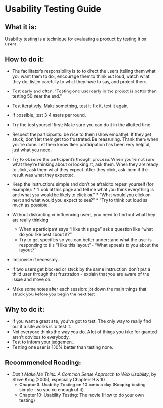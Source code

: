 # Usability Testing Guide

## What it is:

Usability testing is a technique for evaluating a product by testing it on users.

## How to do it:

* The facilitator’s responsibility is to to direct the users (telling them what you want them to do), encourage them to think out loud, watch what they do, listen carefully to what they have to say, and protect them.
* Test early and often. “Testing one user early in the project is better than testing 50 near the end.”
* Test iteratively. Make something, test it, fix it, test it again.
* If possible, test 3-4 users per round.
* Try the test yourself first: Make sure you can do it in the allotted time.
* Respect the participants: be nice to them (show empathy). If they get stuck, don’t let them get too frustrated. Be reassuring. Thank them when you’re done. Let them know their participation has been very helpful, just what you need.
* Try to observe the participant’s thought process. When you’re not sure what they’re thinking about or looking at, ask them. When they are ready to click, ask them what they expect. After they click, ask them if the result was what they expected.
* Keep the instructions simple and don’t be afraid to repeat yourself (for example):
      * “Look at this page and tell me what you think everything is and what you would be likely to click on.”
      * “What would you click on next and what would you expect to see?”
      * “Try to think out loud as much as possible.”

* Without distracting or influencing users, you need to find out what they are really thinking
    * When a participant says “I like this page” ask a question like “what do you like best about it?”
    * Try to get specifics so you can better understand what the user is responding to (i.e “I like this layout” - “What appeals to you about the layout?”

* Improvise if necessary.
* If two users get blocked or stuck by the same instruction, don’t put a third user through that frustration - explain that you are aware of the issue and move on.
* Make some notes after each session: jot down the main things that struck you before you begin the next test

## Why to do it:

* If you want a great site, you’ve got to test. The only way to really find out if a site works is to test it.
* Not everyone thinks the way you do. A lot of things you take for granted aren’t obvious to everybody.
* Test to inform your judgement.
* Testing one user is 100% better than testing none.

## Recommended Reading:

* *Don’t Make Me Think: A Common Sense Approach to Web Usability*, by Steve Krug (2005), especially Chapters 9 & 10
    * Chapter 9: Usability Testing on 10 cents a day (Keeping testing simple - so you do enough of it)
    * Chapter 10: Usability Testing: The movie (How to do your own testing)
